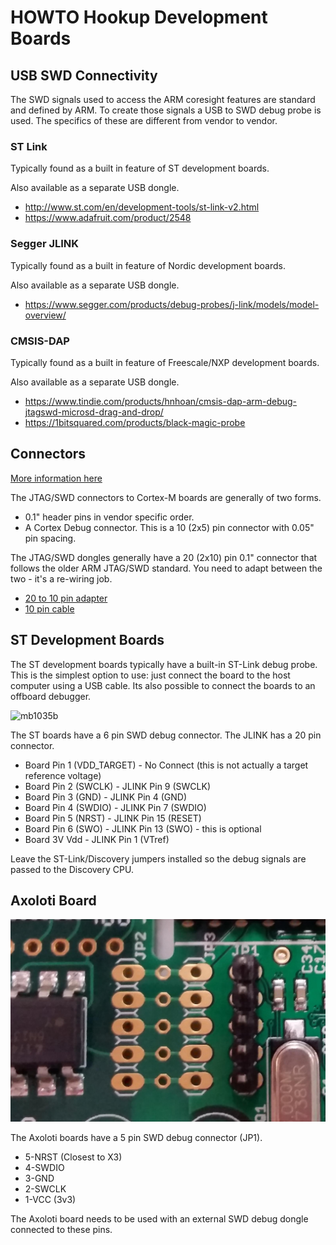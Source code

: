 # HOWTO Hookup Development Boards

## USB SWD Connectivity

The SWD signals used to access the ARM coresight features are standard and defined by ARM.
To create those signals a USB to SWD debug probe is used. The specifics of these are different from vendor to vendor.

### ST Link

Typically found as a built in feature of ST development boards.

Also available as a separate USB dongle.
 * http://www.st.com/en/development-tools/st-link-v2.html
 * https://www.adafruit.com/product/2548

### Segger JLINK

Typically found as a built in feature of Nordic development boards.

Also available as a separate USB dongle.
 * https://www.segger.com/products/debug-probes/j-link/models/model-overview/

### CMSIS-DAP

Typically found as a built in feature of Freescale/NXP development boards.

Also available as a separate USB dongle.
 * https://www.tindie.com/products/hnhoan/cmsis-dap-arm-debug-jtagswd-microsd-drag-and-drop/
 * https://1bitsquared.com/products/black-magic-probe

## Connectors

[More information here](http://infocenter.arm.com/help/topic/com.arm.doc.faqs/attached/13634/cortex_debug_connectors.pdf)

The JTAG/SWD connectors to Cortex-M boards are generally of two forms.

 * 0.1" header pins in vendor specific order.
 * A Cortex Debug connector. This is a 10 (2x5) pin connector with 0.05" pin spacing.

The JTAG/SWD dongles generally have a 20 (2x10) pin 0.1" connector that follows the older ARM JTAG/SWD standard.
You need to adapt between the two - it's a re-wiring job.

 * [20 to 10 pin adapter](https://www.adafruit.com/products/2094)
 * [10 pin cable](https://www.adafruit.com/products/1675)


## ST Development Boards

The ST development boards typically have a built-in ST-Link debug probe.
This is the simplest option to use: just connect the board to the host computer using a USB cable.
Its also possible to connect the boards to an offboard debugger.

![mb1035b](pics/mb1035b.jpg "mb1035b_image")

The ST boards have a 6 pin SWD debug connector.
The JLINK has a 20 pin connector.

 * Board Pin 1 (VDD_TARGET) - No Connect (this is not actually a target reference voltage)
 * Board Pin 2 (SWCLK) - JLINK Pin 9 (SWCLK)
 * Board Pin 3 (GND) - JLINK Pin 4 (GND)
 * Board Pin 4 (SWDIO) - JLINK Pin 7 (SWDIO)
 * Board Pin 5 (NRST) - JLINK Pin 15 (RESET)
 * Board Pin 6 (SWO) - JLINK Pin 13 (SWO) - this is optional
 * Board 3V Vdd - JLINK Pin 1 (VTref)

Leave the ST-Link/Discovery jumpers installed so the debug signals are passed to the Discovery CPU.

## Axoloti Board

![axoloti](pics/axoloti.jpg "axoloti_image")

The Axoloti boards have a 5 pin SWD debug connector (JP1).

 * 5-NRST (Closest to X3)
 * 4-SWDIO
 * 3-GND
 * 2-SWCLK
 * 1-VCC (3v3)

The Axoloti board needs to be used with an external SWD debug dongle connected to these pins.


